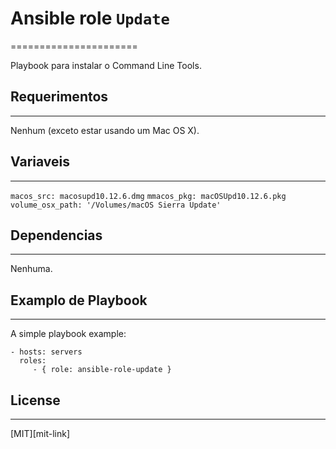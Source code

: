 # Ansible role `Update`
======================

Playbook para instalar o Command Line Tools.

## Requerimentos
---------------

Nenhum (exceto estar usando um Mac OS X).

## Variaveis
-----------------

`macos_src: macosupd10.12.6.dmg`
`mmacos_pkg: macOSUpd10.12.6.pkg`
`volume_osx_path: '/Volumes/macOS Sierra Update'`


## Dependencias
---------------

Nenhuma.

## Examplo de Playbook
-------------------

A simple playbook example:

    - hosts: servers
      roles:
         - { role: ansible-role-update }


## License
----------

[MIT][mit-link]
